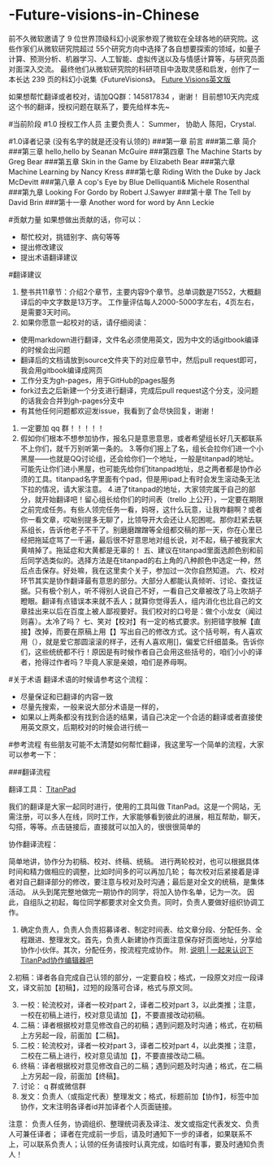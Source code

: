 # -Future-visions-in-Chinese
前不久微软邀请了 9 位世界顶级科幻小说家参观了微软在全球各地的研究院。这些作家们从微软研究院超过 55个研究方向中选择了各自想要探索的领域，如量子计算、预测分析、机器学习、人工智能、虚拟传送以及与情感计算等，与研究员面对面深入交流。
最终他们从微软研究院的科研项目中汲取灵感和启发，创作了一本长达 239 页的科幻小说集《FutureVisions》。
[Future Visions英文版](http://news.microsoft.com/futurevisions/?from=singlemessage&isappinstalled=0)

如果想帮忙翻译或者校对，请加QQ群：145817834 ，谢谢！
目前想10天内完成这个书的翻译，授权问题在联系了，要先给样本先~ 

#当前阶段
#1.0 授权工作人员
主要负责人： Summer， 协助人 陈阳，Crystal.

#1.0译者记录 (没有名字的就是还没有认领的)
###第一章 前言
###第二章 简介
###第三章 hello,hello by Seanan McGuire
###第四章 The Machine Starts by Greg Bear
###第五章 Skin in the Game by Elizabeth Bear
###第六章 Machine Learning by Nancy Kress
###第七章 Riding With the Duke by Jack McDevitt
###第八章 A cop's Eye by Blue Delliquanti& Michele Rosenthal
###第九章 Looking For Gordo by Robert J.Sawyer
###第十章 The Tell by David Brin
###第十一章 Another word for word by Ann Leckie

#贡献力量
如果想做出贡献的话，你可以：

* 帮忙校对，挑错别字、病句等等
* 提出修改建议
* 提出术语翻译建议

#翻译建议
1. 整书共11章节：介绍2个章节，主要内容9个章节。总单词数是71552，大概翻译后的中文字数是13万字。
      工作量评估每人2000-5000字左右，4页左右，是需要3天时间。
2. 如果你愿意一起校对的话，请仔细阅读：
* 使用markdown进行翻译，文件名必须使用英文，因为中文的话gitbook编译的时候会出问题
* 翻译后的文档请放到source文件夹下的对应章节中，然后pull request即可，我会用gitbook编译成网页
* 工作分支为gh-pages，用于GitHub的pages服务
* fork过去之后新建一个分支进行翻译，完成后pull request这个分支，没问题的话我会合并到gh-pages分支中
* 有其他任何问题都欢迎发issue，我看到了会尽快回复，谢谢！
1. 一定要加 qq 群！！！！！
2. 假如你们根本不想参加协作，报名只是意思意思，或者希望组长好几天都联系不上你们，就千万别听第一条的。 3.等你们报上了名，组长会拉你们进一个小黑屋——也就是QQ讨论组，还会给你们一个地址，一般是titanpad的地址。可能先让你们进小黑屋，也可能先给你们titanpad地址，总之两者都是协作必须的工具。titanpad名字里面有个pad，但是用ipad上有时会发生滚动条无法下拉的情况，请大家注意。  4.进了titanpad的地址，大家领完属于自己的部分，就开始翻译吧！留心组长给你们的时间表（trello 上公开），一定要在期限之前完成任务。有些人领完任务一看，妈呀，这什么玩意，让我咋翻啊？或者你一看文章，哎呦别提多无聊了，比领导开大会还让人犯困呢。那你赶紧去联系组长，告诉他老子不干了。别磨磨蹭蹭等全组都交稿的那一天，你在心里已经把拖延症骂了一千遍，最后很不好意思地对组长说，对不起，稿子被我家大黄啃掉了。拖延症和大黄都是无辜的！  五、建议在titanpad里面选颜色别和前后同学选类似的。选择方法是在titanpad的右上角的八种颜色中选定一种，然后点击保存。好处嘛，我在这里卖个关子，参加过一次你自然知道。  六、校对环节其实是协作翻译最有意思的部分。大部分人都能认真倾听、讨论、查找证据。只有极个别人，听不得别人说自己不好，一看自己文章被改了马上吹胡子瞪眼。翻译有点错误本来就不丢人；就算你觉得丢人，组内消化也比自己的文章挂出来以后在百度上被人鄙视要好。我们校对的口号是：做个小龙女（闻过则喜）。太冷了吗？  七、笑对【校对】有一定的格式要求。别把错字肢解【直接】改掉，而要在原稿上用【】写出自己的修改方式。这个括号啊，有人喜欢用（），就是爱它那圆滚滚的样子，还有人喜欢用[]，偏爱它纤细苗条。告诉你们，这些统统都不行！原因是有时候作者自己会用这些括号的，咱们小小的译者，抢得过作者吗？毕竟人家是亲娘，咱们是养母啊。

#关于术语
翻译术语的时候请参考这个流程：
* 尽量保证和已翻译的内容一致
* 尽量先搜索，一般来说大部分术语是一样的，
* 如果以上两条都没有找到合适的结果，请自己决定一个合适的翻译或者直接使用英文原文，后期校对的时候会进行统一

#参考流程
有些朋友可能不太清楚如何帮忙翻译，我这里写一个简单的流程，大家可以参考一下：

###翻译流程

翻译工具： [TitanPad](https://titanpad.com/)

我们的翻译是大家一起同时进行，使用的工具叫做 TitanPad。这是一个网站，无需注册，可以多人在线，同时工作，大家能够看到彼此的进展，相互帮助，聊天，勾搭，等等。点击链接后，直接就可以加入的，很很很简单的

协作翻译流程：

简单地讲，协作分为初稿、校对、终稿、统稿。 
进行两轮校对，也可以根据具体时间和精力做相应的调整，比如时间多的可以再加几轮；
每次校对后紧接着是译者对自己翻译部分的修改，要注意与校对及时沟通；最后是对全文的统稿，是集体活动。 从头到尾完整地做完一期协作的同学，将加入协作名单，记为一次。
因此，自组队之初起，每位同学都要求对全文负责。同时，负责人要做好组织协调工作。

1. 确定负责人，负责人负责招募译者、制定时间表、给文章分段、分配任务、全程跟进、整理发文。首先，负责人新建协作页面注意保存好页面地址，分享给协作小伙伴。其次，分配任务，按流程完成协作。 附. [说明 | 一起来认识下TitanPad协作编辑器吧](http://article.yeeyan.org/view/199302/390523)

2.初稿：译者各自完成自己认领的部分，一定要自校；格式，一段原文对应一段译文，译文前加【初稿】，过短的段落可合译，格式与原文同。

3. 一校：轮流校对，译者一校对part 2，译者二校对part 3，以此类推；注意，一校在初稿上进行，校对意见请加【】，不要直接改动初稿。
4. 二稿：译者根据校对意见修改自己的初稿；遇到问题及时沟通；格式，在初稿上方另起一段，前面加【二稿】。
5. 二校：轮流校对，译者一校对part 3，译者二校对part 4，以此类推；注意，二校在二稿上进行，校对意见请加【】，不要直接改动二稿。
6. 终稿：译者根据校对意见修改自己的二稿；遇到问题及时沟通；格式，在二稿上方另起一段，前面加【终稿】。
7. 讨论： q 群或微信群
8. 发文：负责人（或指定代表）整理发文；格式，标题前加【协作】，标签中加 协作，文末注明各译者id并加译者个人页面链接。

注意： 负责人任务，协调组织、整理统词表及译注、发文或指定代表发文、负责人可兼任译者； 译者在完成前一步后，请及时通知下一步的译者，如果联系不上，可以联系负责人；认领的任务请按时认真完成，如临时有事，要及时通知负责人！
